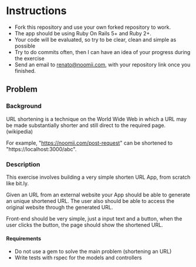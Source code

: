 # Instructions

- Fork this repository and use your own forked repository to work.
- The app should be using Ruby On Rails 5+ and Ruby 2+.
- Your code will be evaluated, so try to be clear, clean and simple as possible
- Try to do commits often, then I can have an idea of your progress during the exercise
- Send an email to renato@noomii.com, with your repository link once you finished.


## Problem

### Background

URL shortening is a technique on the World Wide Web in which a URL may be made substantially shorter and still direct to the required page. (wikipedia)

For example, "https://noomii.com/post-request" can be shortened to "https://localhost:3000/abc".

### Description

This exercise involves building a very simple shorten URL App, from scratch like bit.ly.

Given an URL from an external website your App should be able to generate an unique shortened URL. The user also should be able to access the original website through the generated URL.

Front-end should be very simple, just a input text and a button, when the user clicks the button, the page should show the shortened URL.

#### Requirements

- Do not use a gem to solve the main problem (shortening an URL)
- Write tests with rspec for the models and controllers


